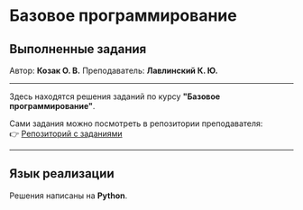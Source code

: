 # Базовое программирование  

## Выполненные задания  

Автор: **Козак О. В.**
Преподаватель: **Лавлинский К. Ю.**

---

Здесь находятся решения заданий по курсу **"Базовое программирование"**.  

Сами задания можно посмотреть в репозитории преподавателя:  
👉 [Репозиторий с заданиями](https://gitflic.ru/project/krllav/obrazovanie)

---

## Язык реализации
Решения написаны на **Python**.